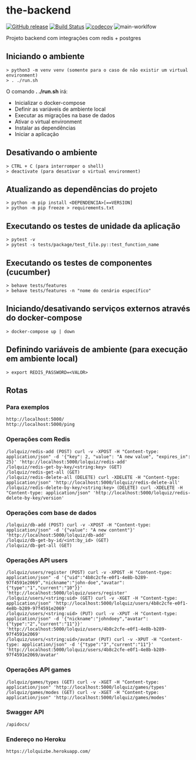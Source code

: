 # the-backend 
[![GitHub release](https://img.shields.io/github/release/project-lolquiz/the-backend.svg)](https://GitHub.com/project-lolquiz/the-backend/releases/) [![Build Status](https://travis-ci.com/project-lolquiz/the-backend.svg?branch=main)](https://travis-ci.com/project-lolquiz/the-backend) [![codecov](https://codecov.io/gh/project-lolquiz/the-backend/branch/main/graph/badge.svg?token=3K61M4E0LR)](https://codecov.io/gh/project-lolquiz/the-backend) ![main-worklfow](https://github.com/project-lolquiz/the-backend/workflows/main-worklfow/badge.svg)

Projeto backend com integrações com redis + postgres

## Iniciando o ambiente
```
> python3 -m venv venv (somente para o caso de não existir um virtual environment)
> . ./run.sh
```
O comando **. ./run.sh** irá:
- Inicializar o docker-compose 
- Definir as variáveis de ambiente local
- Executar as migrações na base de dados
- Ativar o virtual environment
- Instalar as dependências
- Iniciar a aplicação

## Desativando o ambiente
```
> CTRL + C (para interromper o shell)
> deactivate (para desativar o virtual environment)
```
## Atualizando as dependências do projeto
```
> python -m pip install <DEPENDENCIA>[==VERSION]
> python -m pip freeze > requirements.txt
```
## Executando os testes de unidade da aplicação
```
> pytest -v
> pytest -s tests/package/test_file.py::test_function_name
```
## Executando os testes de componentes (cucumber)
```
> behave tests/features
> behave tests/features -n "nome do cenário específico"
```
## Iniciando/desativando serviços externos através do docker-compose
```
> docker-compose up | down
```
## Definindo variáveis de ambiente (para execução em ambiente local)
```
> export REDIS_PASSWORD=<VALOR>
```
## Rotas
### Para exemplos
```
http://localhost:5000/
http://localhost:5000/ping
```
### Operações com Redis
```
/lolquiz/redis-add (POST) curl -v -XPOST -H "Content-type: application/json" -d '{"key": 2, "value": "A new value", "expires_in": 25}' 'http://localhost:5000/lolquiz/redis-add'
/lolquiz/redis-get-by-key/<string:key> (GET) 
/lolquiz/redis-get-all (GET)
/lolquiz/redis-delete-all (DELETE) curl -XDELETE -H "Content-type: application/json" 'http://localhost:5000/lolquiz/redis-delete-all'
/lolquiz/redis-delete-by-key/<string:key> (DELETE) curl -XDELETE -H "Content-type: application/json" 'http://localhost:5000/lolquiz/redis-delete-by-key/version'
```
### Operações com base de dados
```
/lolquiz/db-add (POST) curl -v -XPOST -H "Content-type: application/json" -d '{"value": "A new content"}' 'http://localhost:5000/lolquiz/db-add'
/lolquiz/db-get-by-id/<int:by_id> (GET) 
/lolquiz/db-get-all (GET)
```
### Operações API users
```
/lolquiz/users/register (POST) curl -v -XPOST -H "Content-type: application/json" -d '{"uid":"4b8c2cfe-e0f1-4e8b-b289-97f4591e2069","nickname":"john-doe","avatar":{"type":"1","current":"10"}}' 'http://localhost:5000/lolquiz/users/register'
/lolquiz/users/<string:uid> (GET) curl -v -XGET -H "Content-type: application/json" 'http://localhost:5000/lolquiz/users/4b8c2cfe-e0f1-4e8b-b289-97f4591e2069'
/lolquiz/users/<string:uid> (PUT) curl -v -XPUT -H "Content-type: application/json" -d '{"nickname":"johndoey","avatar":{"type":"2","current":"11"}}' 'http://localhost:5000/lolquiz/users/4b8c2cfe-e0f1-4e8b-b289-97f4591e2069'
/lolquiz/users/<string:uid>/avatar (PUT) curl -v -XPUT -H "Content-type: application/json" -d '{"type":"3","current":"11"}' 'http://localhost:5000/lolquiz/users/4b8c2cfe-e0f1-4e8b-b289-97f4591e2069/avatar'
```
### Operações API games
```
/lolquiz/games/types (GET) curl -v -XGET -H "Content-type: application/json" 'http://localhost:5000/lolquiz/games/types'
/lolquiz/games/modes (GET) curl -v -XGET -H "Content-type: application/json" 'http://localhost:5000/lolquiz/games/modes'
```
### Swagger API
```
/apidocs/
```
### Endereço no Heroku
```
https://lolquizbe.herokuapp.com/
```